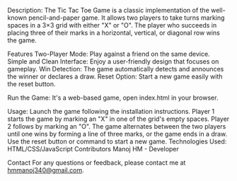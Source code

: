 Description:
The Tic Tac Toe Game is a classic implementation of the well-known pencil-and-paper game. It allows two players to take turns marking spaces in a 3×3 grid with either "X" or "O". The player who succeeds in placing three of their marks in a horizontal, vertical, or diagonal row wins the game.

Features
Two-Player Mode: Play against a friend on the same device.
Simple and Clean Interface: Enjoy a user-friendly design that focuses on gameplay.
Win Detection: The game automatically detects and announces the winner or declares a draw.
Reset Option: Start a new game easily with the reset button.

Run the Game:
It's a web-based game, open index.html in your browser.

Usage:
Launch the game following the installation instructions.
Player 1 starts the game by marking an "X" in one of the grid's empty spaces.
Player 2 follows by marking an "O".
The game alternates between the two players until one wins by forming a line of three marks, or the game ends in a draw.
Use the reset button or command to start a new game.
Technologies Used:
HTML/CSS/JavaScript 
Contributors
Manoj HM - Developer


Contact
For any questions or feedback, please contact me at hmmanoj340@gmail.com.
